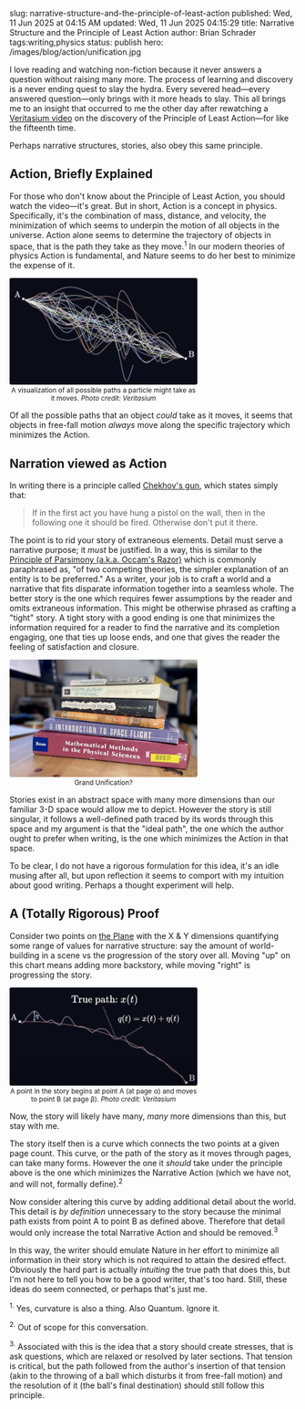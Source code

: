 slug: narrative-structure-and-the-principle-of-least-action
published: Wed, 11 Jun 2025 at 04:15 AM
updated: Wed, 11 Jun 2025 04:15:29 
title: Narrative Structure and the Principle of Least Action
author: Brian Schrader
tags:writing,physics
status: publish
hero: /images/blog/action/unification.jpg

I love reading and watching non-fiction because it never answers a question without raising many more. The process of learning and discovery is a never ending quest to slay the hydra. Every severed head&mdash;every answered question&mdash;only brings with it more heads to slay. This all brings me to an insight that occurred to me the other day after rewatching a [Veritasium video][v] on the discovery of the Principle of Least Action&mdash;for like the fifteenth time.

Perhaps narrative structures, stories, also obey this same principle.


## Action, Briefly Explained

For those who don't know about the Principle of Least Action, you should watch the video&mdash;it's great. But in short, Action is a concept in physics. Specifically, it's the combination of mass, distance, and velocity, the minimization of which seems to underpin the motion of all objects in the universe. Action alone seems to determine the trajectory of objects in space, that is the path they take as they move.<sup>1</sup> In our modern theories of physics Action is fundamental, and Nature seems to do her best to minimize the expense of it.

<div class="image-right" style="width: 330px; padding-right: 0px; padding-top: 0px; margin-top: 0px;">
<img style="max-width: 100%; border-radius: 3px; padding-right: 0px; padding-top: 0px; margin-top: 0px; margin-right: 0px;" src="/images/blog/action/all-paths.jpg" alt="A picture of a set of possible curves between two points on a 2-d plane." />
<caption><small><center>A visualization of all possible paths a particle might take as it moves. <cite>Photo credit: Veritasium</cite></center></small></caption>
</div>

Of all the possible paths that an object *could* take as it moves, it seems that objects in free-fall motion *always* move along the specific trajectory which minimizes the Action.

## Narration viewed as Action

In writing there is a principle called [Chekhov's gun][c], which states simply that:

> If in the first act you have hung a pistol on the wall, then in the following one it should be fired. Otherwise don't put it there.

The point is to rid your story of extraneous elements. Detail must serve a narrative purpose; it *must* be justified. In a way, this is similar to the [Principle of Parsimony (a.k.a. Occam's Razor)][o] which is commonly paraphrased as, "of two competing theories, the simpler explanation of an entity is to be preferred." As a writer, your job is to craft a world and a narrative that fits disparate information together into a seamless whole. The better story is the one which requires fewer assumptions by the reader and omits extraneous information. This might be otherwise phrased as crafting a "tight" story. A tight story with a good ending is one that minimizes the information required for a reader to find the narrative and its completion engaging, one that ties up loose ends, and one that gives the reader the feeling of satisfaction and closure.

<div class="image-right" style="width: 330px; padding-right: 0px; padding-top: 0px; margin-top: 0px;">
<img style="max-width: 100%; border-radius: 3px; padding-right: 0px; padding-top: 0px; margin-top: 0px; margin-right: 0px;" src="/images/blog/action/unification.jpg" alt="A picture of a set of books on physics together with several good stories and a hint that they are related." />
<caption><small><center>Grand Unification?</center></small></caption>
</div>

Stories exist in an abstract space with many more dimensions than our familiar 3-D space would allow me to depict. However the story is still singular, it follows a well-defined path traced by its words through this space and my argument is that the "ideal path", the one which the author ought to prefer when writing, is the one which minimizes the Action in that space.

To be clear, I do not have a rigorous formulation for this idea, it's an idle musing after all, but upon reflection it seems to comport with my intuition about good writing. Perhaps a thought experiment will help.

## A (Totally Rigorous) Proof

Consider two points on [the Plane][p] with the X & Y dimensions quantifying some range of values for narrative structure: say the amount of world-building in a scene vs the progression of the story over all. Moving "up" on this chart means adding more backstory, while moving "right" is progressing the story.

<div class="image-right" style="width: 330px;">
<img style="max-width: 100%; border-radius: 3px; padding-right: 0px; margin-right: 0px;" src="/images/blog/action/true-path.jpg" alt="A picture of two points on the 2-D plane connected by a single trajectory and a slightly different trajectory which quote uses endquote more action" />
<caption><small><center>A point in the story begins at point A (at page α) and moves to point B (at page β). <cite>Photo credit: Veritasium</cite></center></small></caption>
</div>

Now, the story will likely have many, *many* more dimensions than this, but stay with me.

The story itself then is a curve which connects the two points at a given page count. This curve, or the path of the story as it moves through pages, can take many forms. However the one it *should* take under the principle above is the one which minimizes the Narrative Action (which we have not, and will not, formally define).<sup>2</sup>

Now consider altering this curve by adding additional detail about the world. This detail is *by definition* unnecessary to the story because the minimal path exists from point A to point B as defined above. Therefore that detail would only increase the total Narrative Action and should be removed.<sup>3</sup>

In this way, the writer should emulate Nature in her effort to minimize all information in their story which is not required to attain the desired effect. Obviously the hard part is actually *intuiting* the true path that does this, but I'm not here to tell you how to be a good writer, that's too hard. Still, these ideas do seem connected, or perhaps that's just me.


[v]: https://www.youtube.com/watch?v=Q10_srZ-pbs&embeds_referring_euri=https%3A%2F%2Fwww.veritasium.com%2F
[c]: https://en.wikipedia.org/wiki/Chekhov's_gun
[o]: https://en.wikipedia.org/wiki/Occam%27s_razor
[p]: /archive/the-mysterious-potential-of-the-plane/


<div class="footnote">
<p><sup>1.</sup> Yes, curvature is also a thing. Also Quantum. Ignore it.</p>
<p><sup>2.</sup> Out of scope for this conversation.</p>
<p><sup>3.</sup> Associated with this is the idea that a story should create stresses, that is ask questions, which are relaxed or resolved by later sections. That tension is critical, but the path followed from the author's insertion of that tension (akin to the throwing of a ball which disturbs it from free-fall motion) and the resolution of it (the ball's final destination) should still follow this principle.</p>
</div>
